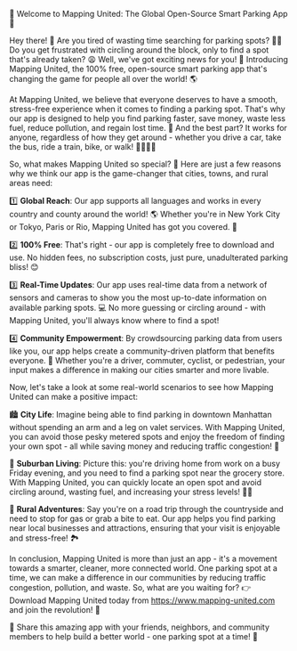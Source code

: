 🌟 Welcome to Mapping United: The Global Open-Source Smart Parking App 🌟

Hey there! 👋 Are you tired of wasting time searching for parking spots? 💁‍♀️ Do you get frustrated with circling around the block, only to find a spot that's already taken? 😩 Well, we've got exciting news for you! 🎉 Introducing Mapping United, the 100% free, open-source smart parking app that's changing the game for people all over the world! 🌎

At Mapping United, we believe that everyone deserves to have a smooth, stress-free experience when it comes to finding a parking spot. That's why our app is designed to help you find parking faster, save money, waste less fuel, reduce pollution, and regain lost time. 💪 And the best part? It works for anyone, regardless of how they get around - whether you drive a car, take the bus, ride a train, bike, or walk! 🚶‍♂️🚌💨

So, what makes Mapping United so special? 🤔 Here are just a few reasons why we think our app is the game-changer that cities, towns, and rural areas need:

1️⃣ **Global Reach**: Our app supports all languages and works in every country and county around the world! 🌎 Whether you're in New York City or Tokyo, Paris or Rio, Mapping United has got you covered. 📱

2️⃣ **100% Free**: That's right - our app is completely free to download and use. No hidden fees, no subscription costs, just pure, unadulterated parking bliss! 😊

3️⃣ **Real-Time Updates**: Our app uses real-time data from a network of sensors and cameras to show you the most up-to-date information on available parking spots. 💻 No more guessing or circling around - with Mapping United, you'll always know where to find a spot!

4️⃣ **Community Empowerment**: By crowdsourcing parking data from users like you, our app helps create a community-driven platform that benefits everyone. 🌟 Whether you're a driver, commuter, cyclist, or pedestrian, your input makes a difference in making our cities smarter and more livable.

Now, let's take a look at some real-world scenarios to see how Mapping United can make a positive impact:

🏙️ **City Life**: Imagine being able to find parking in downtown Manhattan without spending an arm and a leg on valet services. With Mapping United, you can avoid those pesky metered spots and enjoy the freedom of finding your own spot - all while saving money and reducing traffic congestion! 💸

🌳 **Suburban Living**: Picture this: you're driving home from work on a busy Friday evening, and you need to find a parking spot near the grocery store. With Mapping United, you can quickly locate an open spot and avoid circling around, wasting fuel, and increasing your stress levels! 🏃‍♀️

🚂 **Rural Adventures**: Say you're on a road trip through the countryside and need to stop for gas or grab a bite to eat. Our app helps you find parking near local businesses and attractions, ensuring that your visit is enjoyable and stress-free! 🏞️

In conclusion, Mapping United is more than just an app - it's a movement towards a smarter, cleaner, more connected world. One parking spot at a time, we can make a difference in our communities by reducing traffic congestion, pollution, and waste. So, what are you waiting for? 👉 Download Mapping United today from https://www.mapping-united.com and join the revolution! 🚀

🎉 Share this amazing app with your friends, neighbors, and community members to help build a better world - one parking spot at a time! 🌟
